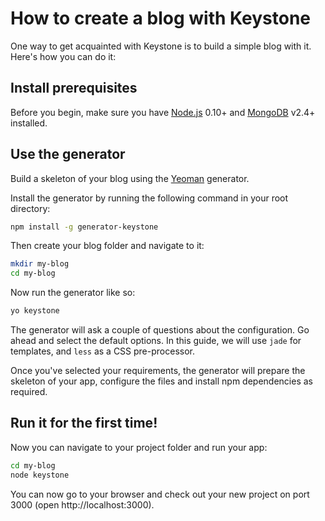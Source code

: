 # How to create a blog with Keystone

One way to get acquainted with Keystone is to build a simple blog with it.
Here's how you can do it:

## Install prerequisites

Before you begin, make sure you have [Node.js](http://nodejs.org/download) 0.10+ and [MongoDB](http://www.mongodb.org/downloads) v2.4+ installed.

## Use the generator

Build a skeleton of your blog using the [Yeoman](http://yeoman.io/) generator.

Install the generator by running the following command in your root directory:

```sh
npm install -g generator-keystone
```

Then create your blog folder and navigate to it:

```sh
mkdir my-blog
cd my-blog
```

Now run the generator like so:

```sh
yo keystone
```

The generator will ask a couple of questions about the configuration.
Go ahead and select the default options.
In this guide, we will use `jade` for templates, and `less` as a CSS pre-processor.

Once you've selected your requirements, the generator will prepare the skeleton of your app, configure the files and install npm dependencies as required.

## Run it for the first time!

Now you can navigate to your project folder and run your app:

```sh
cd my-blog
node keystone
```

You can now go to your browser and check out your new project on port 3000 (open http://localhost:3000).
